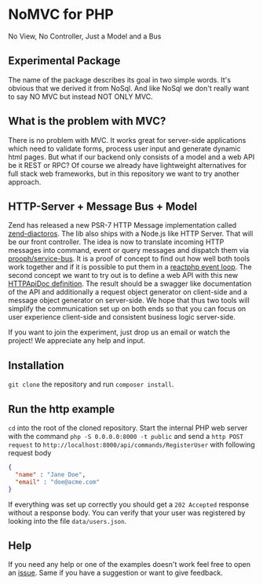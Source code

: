 # NoMVC for PHP
No View, No Controller, Just a Model and a Bus

## Experimental Package

The name of the package describes its goal in two simple words. It's obvious that we derived it from NoSql. And like NoSql
we don't really want to say NO MVC but instead NOT ONLY MVC.

## What is the problem with MVC?

There is no problem with MVC. It works great for server-side applications which need to validate forms, process user input and
generate dynamic html pages. But what if our backend only consists of a model and a web API be it REST or RPC?
Of course we already have lightweight alternatives for full stack web frameworks, but in this repository we want to try another approach.

## HTTP-Server + Message Bus + Model

Zend has released a new PSR-7 HTTP Message implementation called [zend-diactoros](https://github.com/zendframework/zend-diactoros).
The lib also ships with a Node.js like HTTP Server. That will be our front controller. The idea is now to translate
incoming HTTP messages into command, event or query messages and dispatch them via [prooph/service-bus](https://github.com/prooph/service-bus).
It is a proof of concept to find out how well both tools work together and if it is possible to put them in a [reactphp event loop](https://github.com/reactphp/event-loop).
The second concept we want to try out is to define a web API with this new [HTTPApiDoc definition](https://github.com/Philiagus/httpapidoc).
The result should be a swagger like documentation of the API and additionally a request object generator on client-side and a message object
generator on server-side. We hope that thus two tools will simplify the communication set up on both ends so that you can focus on user experience
client-side and consistent business logic server-side.

If you want to join the experiment, just drop us an email or watch the project! We appreciate any help and input.

## Installation
`git clone` the repository and run `composer install`.

## Run the http example
`cd` into the root of the cloned repository.
Start the internal PHP web server with the command `php -S 0.0.0.0:8000 -t public` and send a `http POST request` to
`http://localhost:8000/api/commands/RegisterUser` with following request body
```json
{
  "name" : "Jane Doe",
  "email" : "doe@acme.com"
}
```

If everything was set up correctly you should get a `202 Accepted` response without a response body.
You can verify that your user was registered by looking into the file `data/users.json`.

## Help

If you need any help or one of the examples doesn't work feel free to open an [issue](https://github.com/prooph/no-mvc/issues).
Same if you have a suggestion or want to give feedback.
